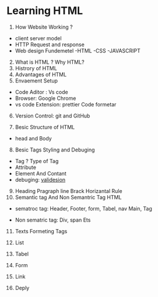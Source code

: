 # Learning  HTML 
1. How Website Working ?
- client server model
- HTTP Request and response
- Web design Fundemetel -HTML -CSS -JAVASCRIPT
 
 2. What is HTML ? Why HTML?
 3. Histrory of HTML 
 4. Advantages of HTML 
 5. Envaement Setup
 - Code Aditor : Vs code
 - Browser: Google Chrome 
 - vs code Extension: prettier Code formetar
 6. Version Control: git and GitHub

 7. Besic Structure of HTML
  - head and Body 
 

 8.  Besic Tags Styling and Debuging
 - Tag ? Type of Tag  
 - Attribute
 - Element And Contant
 - debuging: [validesion](https://validator.w3.org/nu/#file)
 9. Heading Pragraph line Brack Horizantal Rule
 10. Semantic tag And Non Semantric Tag HTML
 - sematroc tag: Header, Footer, form, Tabel, nav Main, Tag

 - Non sematric tag: Div, span Ets
 11. Texts Formeting Tags

 12. List
 13. Tabel 
 14. Form 
 15. Link
 16. Deply 


